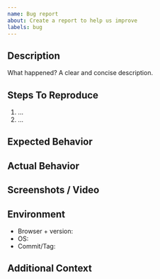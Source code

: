 ```yaml
---
name: Bug report
about: Create a report to help us improve
labels: bug
---
```


## Description

What happened? A clear and concise description.

## Steps To Reproduce

1. …
2. …

## Expected Behavior

## Actual Behavior

## Screenshots / Video

## Environment

- Browser + version:
- OS:
- Commit/Tag:

## Additional Context
